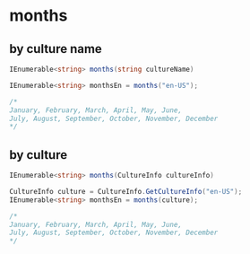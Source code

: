 # months

## by culture name

```csharp
IEnumerable<string> months(string cultureName)
```


```csharp
IEnumerable<string> monthsEn = months("en-US");

/*
January, February, March, April, May, June,
July, August, September, October, November, December
*/
```

## by culture

```csharp
IEnumerable<string> months(CultureInfo cultureInfo)
```

```csharp
CultureInfo culture = CultureInfo.GetCultureInfo("en-US");
IEnumerable<string> monthsEn = months(culture);

/*
January, February, March, April, May, June,
July, August, September, October, November, December
*/
```
